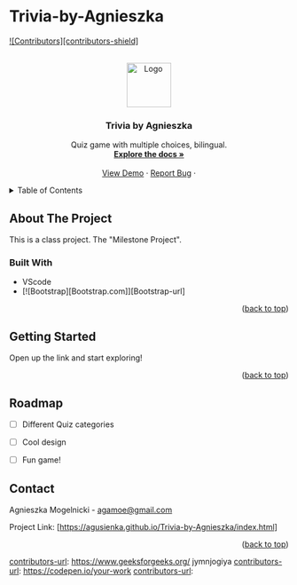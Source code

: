 # Trivia-by-Agnieszka
<div id="top"></div>
<!--
*** Thanks for checking out the Best-README-Template. If you have a suggestion
*** that would make this better, please fork the repo and create a pull request
*** or simply open an issue with the tag "enhancement".
*** Don't forget to give the project a star!
*** Thanks again! Now go create something AMAZING! :D
-->



<!-- PROJECT SHIELDS -->
<!--
*** I'm using markdown "reference style" links for readability.
*** Reference links are enclosed in brackets [ ] instead of parentheses ( ).
*** See the bottom of this document for the declaration of the reference variables
*** for contributors-url, forks-url, etc. This is an optional, concise syntax you may use.
*** https://www.markdownguide.org/basic-syntax/#reference-style-links
-->
[![Contributors][contributors-shield]][contributors-url]


<!-- PROJECT LOGO -->
<br />
<div align="center">
  <a href="https://github.com/github_username/repo_name">
    <img src="images/logo.png" alt="Logo" width="80" height="80">
  </a>

<h3 align="center">Trivia by Agnieszka</h3>

  <p align="center">
    Quiz game with multiple choices, bilingual.
    <br />
    <a href="[https://agusienka.github.io/Trivia-by-Agnieszka/index.html]"><strong>Explore the docs »</strong></a>
    <br />
    <br />
    <a href="https://github.com/Agusienka/Trivia-by-Agnieszka/settings/pages">View Demo</a>
    ·
    <a href="https://github.com/Agusienka/Trivia-by-Agnieszka/settings/pages">Report Bug</a>
    ·

  </p>
</div>



<!-- TABLE OF CONTENTS -->
<details>
  <summary>Table of Contents</summary>
  <ol>
    <li>
      <a href="#about-the-project">About The Project</a>
      <ul>
        <li><a href="#built-with">Built With</a></li>
      </ul>
    </li>
    <li>
      <a href="#getting-started">Getting Started</a>
      <ul>
        <li><a href="#prerequisites">Prerequisites</a></li>
        <li><a href="#installation">Installation</a></li>
      </ul>
    </li>
    <li><a href="#usage">Usage</a></li>
    <li><a href="#roadmap">Roadmap</a></li>
    <li><a href="#contributing">Contributing</a></li>
    <li><a href="#license">License</a></li>
    <li><a href="#contact">Contact</a></li>
    <li><a href="#acknowledgments">Acknowledgments</a></li>
  </ol>
</details>



<!-- ABOUT THE PROJECT -->
## About The Project
 This is a class project. The "Milestone Project". 


### Built With

* VScode
* [![Bootstrap][Bootstrap.com]][Bootstrap-url]

<p align="right">(<a href="#top">back to top</a>)</p>



<!-- GETTING STARTED -->
## Getting Started

Open up the link and start exploring!

<p align="right">(<a href="#top">back to top</a>)</p>





<!-- ROADMAP -->
## Roadmap

- [ ] Different Quiz categories
- [ ] Cool design
- [ ] Fun game!
   



<!-- CONTACT -->
## Contact

Agnieszka Mogelnicki  - agamoe@gmail.com

Project Link: [https://agusienka.github.io/Trivia-by-Agnieszka/index.html]

<p align="right">(<a href="#top">back to top</a>)</p>


<!-- MARKDOWN LINKS & IMAGES -->
[contributors-url]:https://tobiasahlin.com/moving-letters/
[contributors-url]: https://getbootstrap.com/
[contributors-url]: https://animejs.com/
[contributors-url]: https://google.com/
[contributors-url]: https://www.geeksforgeeks.org/
[contributors-url]: https://www.geeksforgeeks.org/  jymnjogiya
[contributors-url]: https://codepen.io/your-work
[contributors-url]:







